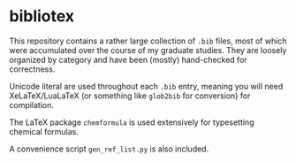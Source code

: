 # bibliotex

This repository contains a rather large collection of `.bib` files,
most of which were accumulated over the course of my graduate studies.
They are loosely organized by category
and have been (mostly) hand-checked for correctness.

Unicode literal are used throughout each `.bib` entry,
meaning you will need XeLaTeX/LuaLaTeX
(or something like `glob2bib` for conversion)
for compilation.

The LaTeX package `chemformula` is used extensively for typesetting
chemical formulas.

A convenience script `gen_ref_list.py` is also included.

